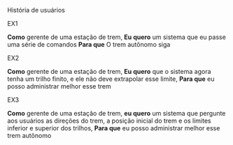 História de usuários 

EX1

**Como** gerente de uma estação de trem, **Eu quero** um sistema que eu passe uma série de comandos **Para que** O trem autônomo siga 

EX2

**Como** gerente de uma estação de trem, **Eu quero** que o sistema agora tenha um trilho finito, e ele não deve extrapolar esse limite, **Para que** eu posso administrar melhor esse trem 

EX3

**Como** gerente de uma estação de trem, **eu quero** um sistema que pergunte aos usuários as direções do trem, a posição inicial do trem e os limites inferior e superior dos trilhos, **Para que** eu posso administrar melhor esse trem autônomo
